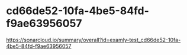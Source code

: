 # cd66de52-10fa-4be5-84fd-f9ae63956057
https://sonarcloud.io/summary/overall?id=examly-test_cd66de52-10fa-4be5-84fd-f9ae63956057
